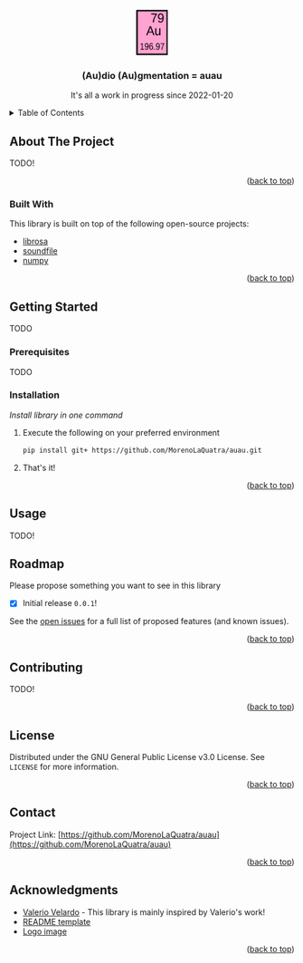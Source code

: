 

<div id="top"></div>
<!--
*** Thanks for checking out the Best-README-Template. If you have a suggestion
*** that would make this better, please fork the repo and create a pull request
*** or simply open an issue with the tag "enhancement".
*** Don't forget to give the project a star!
*** Thanks again! Now go create something AMAZING! :D
-->



<!-- PROJECT SHIELDS -->
<!--
*** I'm using markdown "reference style" links for readability.
*** Reference links are enclosed in brackets [ ] instead of parentheses ( ).
*** See the bottom of this document for the declaration of the reference variables
*** for contributors-url, forks-url, etc. This is an optional, concise syntax you may use.
*** https://www.markdownguide.org/basic-syntax/#reference-style-links
-->



<!-- PROJECT LOGO -->
<br />
<div align="center">
  <a href="#">
    <img src="resources/auau_logo.png" alt="Logo" height="80">
  </a>

  <h3 align="center">(Au)dio (Au)gmentation = auau</h3>

  <p align="center">
    It's all a work in progress since 2022-01-20
    <br />
  </p>
</div>



<!-- TABLE OF CONTENTS -->
<details>
  <summary>Table of Contents</summary>
  <ol>
    <li>
      <a href="#about-the-project">About The Project</a>
      <ul>
        <li><a href="#built-with">Built With</a></li>
      </ul>
    </li>
    <li>
      <a href="#getting-started">Getting Started</a>
      <ul>
        <li><a href="#prerequisites">Prerequisites</a></li>
        <li><a href="#installation">Installation</a></li>
      </ul>
    </li>
    <li><a href="#usage">Usage</a></li>
    <li><a href="#roadmap">Roadmap</a></li>
    <li><a href="#contributing">Contributing</a></li>
    <li><a href="#license">License</a></li>
    <li><a href="#contact">Contact</a></li>
    <li><a href="#acknowledgments">Acknowledgments</a></li>
  </ol>
</details>



<!-- ABOUT THE PROJECT -->
## About The Project

TODO!

<p align="right">(<a href="#top">back to top</a>)</p>



### Built With

This library is built on top of the following open-source projects:

* [librosa](https://librosa.org/doc/latest/index.html)
* [soundfile](https://pysoundfile.readthedocs.io/en/latest/)
* [numpy](https://numpy.org/)

<p align="right">(<a href="#top">back to top</a>)</p>



<!-- GETTING STARTED -->
## Getting Started

TODO

### Prerequisites

TODO

### Installation

_Install library in one command_


1. Execute the following on your preferred environment
   ```sh
   pip install git+ https://github.com/MorenoLaQuatra/auau.git
   ```
2. That's it!

<p align="right">(<a href="#top">back to top</a>)</p>



<!-- USAGE EXAMPLES -->
## Usage

TODO!



<!-- ROADMAP -->
## Roadmap

Please propose something you want to see in this library

- [x] Initial release `0.0.1`!

See the [open issues](https://github.com/MorenoLaQuatra/auau/issues) for a full list of proposed features (and known issues).

<p align="right">(<a href="#top">back to top</a>)</p>



<!-- CONTRIBUTING -->
## Contributing

TODO!

<p align="right">(<a href="#top">back to top</a>)</p>



<!-- LICENSE -->
## License

Distributed under the GNU General Public License v3.0 License. See `LICENSE` for more information.

<p align="right">(<a href="#top">back to top</a>)</p>



<!-- CONTACT -->
## Contact

Project Link: [https://github.com/MorenoLaQuatra/auau](https://github.com/MorenoLaQuatra/auau)

<p align="right">(<a href="#top">back to top</a>)</p>



<!-- ACKNOWLEDGMENTS -->
## Acknowledgments

* [Valerio Velardo](https://github.com/musikalkemist) - This library is mainly inspired by Valerio's work!
* [README template](https://github.com/othneildrew/Best-README-Template)
* [Logo image](https://commons.wikimedia.org/wiki/File:Gold.svg)

<p align="right">(<a href="#top">back to top</a>)</p>
